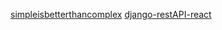 [simpleisbetterthancomplex](https://simpleisbetterthancomplex.com/series/2017/09/04/a-complete-beginners-guide-to-django-part-1.html)
[django-restAPI-react](https://medium.com/swlh/build-your-first-rest-api-with-django-rest-framework-e394e39a482c)